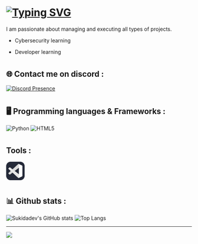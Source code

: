 # [![Typing SVG](https://readme-typing-svg.demolab.com?font=Fira+Code&pause=1000&color=FFFFFF&width=435&lines=%E2%9C%A8+Hi%2C+im+Sukida)](https://git.io/typing-svg)

 I am passionate about managing and executing all types of projects.

- Cybersecurity learning 

- Developer learning <br>

#
## 🌐 Contact me on discord :

[![Discord Presence](https://lanyard.cnrad.dev/api/1272731242588016764)](https://discord.com/users/1272731242588016764)<br>



#
## 🖥️ Programming languages & Frameworks :
![Python](https://img.shields.io/badge/python-3670A0?style=for-the-badge&logo=python&logoColor=ffdd54)
![HTML5](https://img.shields.io/badge/html5-%23E34F26.svg?style=for-the-badge&logo=html5&logoColor=white)

#
## Tools :
<img src="https://raw.githubusercontent.com/tandpfun/skill-icons/main/icons/VSCode-Dark.svg" width="50"> 

#
## 📊 Github stats : 
![Sukidadev's GitHub stats](https://github-readme-stats.vercel.app/api?username=Sukidadev&theme=dark&show_icons=true)
![Top Langs](https://github-readme-stats.vercel.app/api/top-langs/?username=Sukidadev&layout=compact&theme=dark)

---
[![](https://visitcount.itsvg.in/api?id=Sukidadev&label=Profile%20Views&color=12&icon=0&pretty=false)](https://visitcount.itsvg.in)
